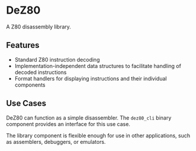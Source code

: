 # DeZ80

A Z80 disassembly library.

## Features

* Standard Z80 instruction decoding
* Implementation-independent data structures to facilitate handling of decoded instructions
* Format handlers for displaying instructions and their individual components

## Use Cases

DeZ80 can function as a simple disassembler.
The `dez80_cli` binary component provides an interface for this use case.

The library component is flexible enough for use in other applications,
such as assemblers, debuggers, or emulators.
